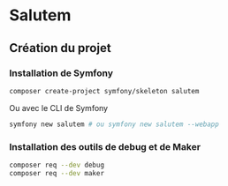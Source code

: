 # Salutem

## Création du projet

### Installation de Symfony

```bash
composer create-project symfony/skeleton salutem
```

Ou avec le CLI de Symfony

```bash
symfony new salutem # ou symfony new salutem --webapp
```

### Installation des outils de debug et de Maker

```bash
composer req --dev debug
composer req --dev maker
```